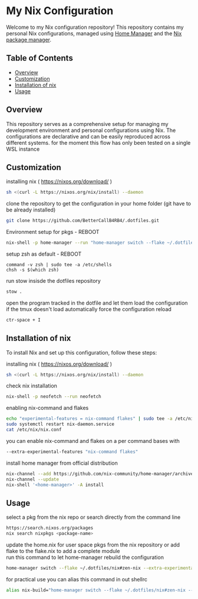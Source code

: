 # My Nix Configuration

Welcome to my Nix configuration repository! This repository contains my personal Nix configurations, managed using [Home Manager](https://github.com/nix-community/home-manager) and the [Nix package manager](https://nixos.org/nix/).

## Table of Contents

- [Overview](#overview)
- [Customization](#customization)
- [Installation of nix](#installation)
- [Usage](#usage)

## Overview

This repository serves as a comprehensive setup for managing my development environment and personal configurations using Nix. The configurations are declarative and can be easily reproduced across different systems.
for the moment this flow has only been tested on a single WSL instance

## Customization

installing nix ( https://nixos.org/download/ )
```bash
sh <(curl -L https://nixos.org/nix/install) --daemon
```

clone the repository to get the configuration in your home folder (git have to be already installed)
```bash
git clone https://github.com/BetterCallB4RB4/.dotfiles.git
```

Environment setup for pkgs - REBOOT
```bash
nix-shell -p home-manager --run "home-manager switch --flake ~/.dotfiles/nix#zen-nix --extra-experimental-features 'nix-command flakes' --impure"
```

setup zsh as default - REBOOT
```
command -v zsh | sudo tee -a /etc/shells
chsh -s $(which zsh)
```

run stow insisde the dotfiles repository
```bash
stow .
```

open the program tracked in the dotfile and let them load the configuration<br>
if the tmux doesn't load automatically force the configuration reload
```bash
ctr-space + I
```

## Installation of nix

To install Nix and set up this configuration, follow these steps:

installing nix ( https://nixos.org/download/ )
```bash
sh <(curl -L https://nixos.org/nix/install) --daemon
```

check nix installation
```bash
nix-shell -p neofetch --run neofetch
```

enabling nix-command and flakes 
```bash
echo "experimental-features = nix-command flakes" | sudo tee -a /etc/nix/nix.conf
sudo systemctl restart nix-daemon.service
cat /etc/nix/nix.conf
```

you can enable nix-command and flakes on a per command bases with 
```bash
--extra-experimental-features "nix-command flakes"
```

install home manager from official distribution
```bash
nix-channel --add https://github.com/nix-community/home-manager/archive/master.tar.gz home-manager
nix-channel --update
nix-shell '<home-manager>' -A install
```

## Usage

select a pkg from the nix repo or search directly from the command line
```bash
https://search.nixos.org/packages
nix search nixpkgs <package-name>
```

update the home.nix for user space pkgs from the nix repository or add flake to the flake.nix to add a complete module<br>
run this command to let home-manager rebuild the configuration
```bash
home-manager switch --flake ~/.dotfiles/nix#zen-nix --extra-experimental-features "nix-command flakes" --impure
```

for practical use you can alias this command in out shellrc
```bash
alias nix-build="home-manager switch --flake ~/.dotfiles/nix#zen-nix --extra-experimental-features 'nix-command flakes' --impure"
```

